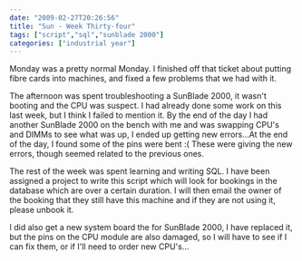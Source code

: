 ```yaml
---
date: "2009-02-27T20:26:56"
title: "Sun - Week Thirty-four"
tags: ["script","sql","sunblade 2000"]
categories: ["industrial year"]
---
```


Monday was a pretty normal Monday. I finished off that ticket about putting fibre cards into machines, and fixed a few problems that we had with it.
<!--more-->
The afternoon was spent troubleshooting a SunBlade 2000, it wasn't booting and the CPU was suspect. I had already done some work on this last week, but I think I failed to mention it. By the end of the day I had another SunBlade 2000 on the bench with me and was swapping CPU's and DIMMs to see what was up, I ended up getting new errors...At the end of the day, I found some of the pins were bent :( These were giving the new errors, though seemed related to the previous ones.

The rest of the week was spent learning and writing SQL. I have been assigned a project to write this script which will look for bookings in the database which are over a certain duration. I will then email the owner of the booking that they still have this machine and if they are not using it, please unbook it.

I did also get a new system board the for SunBlade 2000, I have replaced it, but the pins on the CPU module are also damaged, so I will have to see if I can fix them, or if I'll need to order new CPU's...
